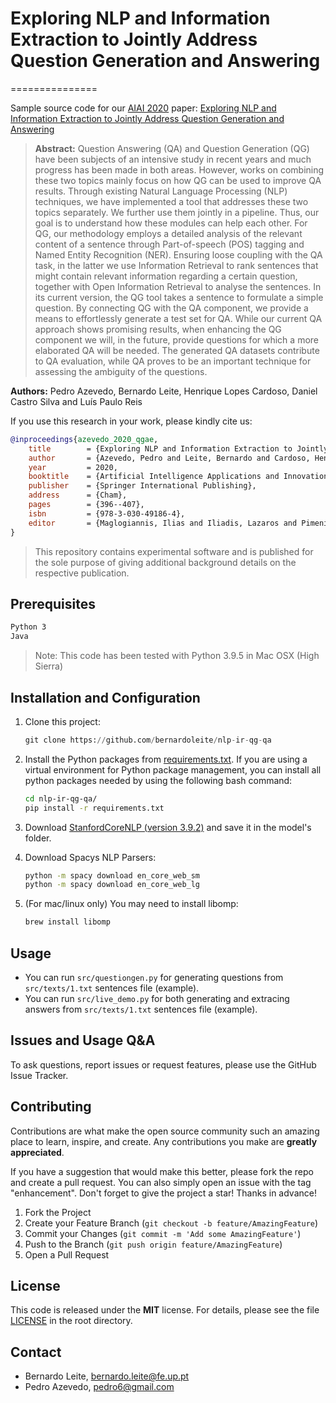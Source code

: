 # Exploring NLP and Information Extraction to Jointly Address Question Generation and Answering
===============

Sample source code for our [AIAI 2020](https://easyconferences.eu/aiai2020/) paper: [Exploring NLP and Information Extraction to Jointly Address Question Generation and Answering](https://link.springer.com/chapter/10.1007/978-3-030-49186-4_33)

> **Abstract:** Question Answering (QA) and Question Generation (QG) have been subjects of an intensive study in recent years and much progress has been made in both areas. However, works on combining these two topics mainly focus on how QG can be used to improve QA results. Through existing Natural Language Processing (NLP) techniques, we have implemented a tool that addresses these two topics separately. We further use them jointly in a pipeline. Thus, our goal is to understand how these modules can help each other. For QG, our methodology employs a detailed analysis of the relevant content of a sentence through Part-of-speech (POS) tagging and Named Entity Recognition (NER). Ensuring loose coupling with the QA task, in the latter we use Information Retrieval to rank sentences that might contain relevant information regarding a certain question, together with Open Information Retrieval to analyse the sentences. In its current version, the QG tool takes a sentence to formulate a simple question. By connecting QG with the QA component, we provide a means to effortlessly generate a test set for QA. While our current QA approach shows promising results, when enhancing the QG component we will, in the future, provide questions for which a more elaborated QA will be needed. The generated QA datasets contribute to QA evaluation, while QA proves to be an important technique for assessing the ambiguity of the questions.

**Authors:** Pedro Azevedo, Bernardo Leite, Henrique Lopes Cardoso, Daniel Castro Silva and Luís Paulo Reis 

If you use this research in your work, please kindly cite us:
```bibtex
@inproceedings{azevedo_2020_qgae,
	title        = {Exploring NLP and Information Extraction to Jointly Address Question Generation and Answering},
	author       = {Azevedo, Pedro and Leite, Bernardo and Cardoso, Henrique Lopes and Silva, Daniel Castro and Reis, Lu{\'i}s Paulo},
	year         = 2020,
	booktitle    = {Artificial Intelligence Applications and Innovations},
	publisher    = {Springer International Publishing},
	address      = {Cham},
	pages        = {396--407},
	isbn         = {978-3-030-49186-4},
	editor       = {Maglogiannis, Ilias and Iliadis, Lazaros and Pimenidis, Elias}
}
```

> This repository contains experimental software and is published for the sole purpose of giving additional background details on the respective publication.

## Prerequisites
```bash
Python 3
Java
```
> Note: This code has been tested with Python 3.9.5 in Mac OSX (High Sierra)

## Installation and Configuration
1. Clone this project:
    ```python
    git clone https://github.com/bernardoleite/nlp-ir-qg-qa
    ```
2. Install the Python packages from [requirements.txt](https://github.com/bernardoleite/nlp-ir-qg-qa/blob/main/requirements.txt). If you are using a virtual environment for Python package management, you can install all python packages needed by using the following bash command:
    ```bash
    cd nlp-ir-qg-qa/
    pip install -r requirements.txt
    ```
3. Download [StanfordCoreNLP (version 3.9.2)](http://nlp.stanford.edu/software/stanford-corenlp-full-2018-10-05.zip) and save it in the model's folder.

4. Download Spacys NLP Parsers:
    ```bash
    python -m spacy download en_core_web_sm
    python -m spacy download en_core_web_lg
    ```

5. (For mac/linux only) You may need to install libomp:
    ```bash
    brew install libomp 
    ```

## Usage
* You can run `src/questiongen.py` for generating questions from `src/texts/1.txt` sentences file (example).
* You can run `src/live_demo.py` for both generating and extracing answers from `src/texts/1.txt` sentences file (example).

## Issues and Usage Q&A
To ask questions, report issues or request features, please use the GitHub Issue Tracker.

## Contributing
Contributions are what make the open source community such an amazing place to learn, inspire, and create. Any contributions you make are **greatly appreciated**.

If you have a suggestion that would make this better, please fork the repo and create a pull request. You can also simply open an issue with the tag "enhancement". Don't forget to give the project a star! Thanks in advance!

1. Fork the Project
2. Create your Feature Branch (`git checkout -b feature/AmazingFeature`)
3. Commit your Changes (`git commit -m 'Add some AmazingFeature'`)
4. Push to the Branch (`git push origin feature/AmazingFeature`)
5. Open a Pull Request

## License
This code is released under the **MIT** license. For details, please see the file [LICENSE](https://github.com/bernardoleite/nlp-ir-qg-qa/blob/main/LICENSE) in the root directory.

## Contact
* Bernardo Leite, bernardo.leite@fe.up.pt
* Pedro Azevedo, pedro6@gmail.com